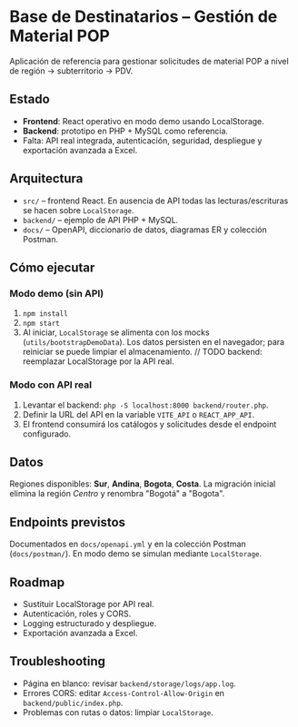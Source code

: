 # Base de Destinatarios – Gestión de Material POP

Aplicación de referencia para gestionar solicitudes de material POP a nivel de región → subterritorio → PDV.

## Estado

- **Frontend**: React operativo en modo demo usando LocalStorage.
- **Backend**: prototipo en PHP + MySQL como referencia.
- Falta: API real integrada, autenticación, seguridad, despliegue y exportación avanzada a Excel.

## Arquitectura

- `src/` – frontend React. En ausencia de API todas las lecturas/escrituras se hacen sobre `LocalStorage`.
- `backend/` – ejemplo de API PHP + MySQL.
- `docs/` – OpenAPI, diccionario de datos, diagramas ER y colección Postman.

## Cómo ejecutar

### Modo demo (sin API)

1. `npm install`
2. `npm start`
3. Al iniciar, `LocalStorage` se alimenta con los mocks (`utils/bootstrapDemoData`). Los datos persisten en el navegador; para reiniciar se puede limpiar el almacenamiento.
// TODO backend: reemplazar LocalStorage por la API real.

### Modo con API real

1. Levantar el backend: `php -S localhost:8000 backend/router.php`.
2. Definir la URL del API en la variable `VITE_API` o `REACT_APP_API`.
3. El frontend consumirá los catálogos y solicitudes desde el endpoint configurado.

## Datos

Regiones disponibles: **Sur**, **Andina**, **Bogota**, **Costa**.
La migración inicial elimina la región *Centro* y renombra "Bogotá" a "Bogota".

## Endpoints previstos

Documentados en `docs/openapi.yml` y en la colección Postman (`docs/postman/`).
En modo demo se simulan mediante `LocalStorage`.

## Roadmap

- Sustituir LocalStorage por API real.
- Autenticación, roles y CORS.
- Logging estructurado y despliegue.
- Exportación avanzada a Excel.

## Troubleshooting

- Página en blanco: revisar `backend/storage/logs/app.log`.
- Errores CORS: editar `Access-Control-Allow-Origin` en `backend/public/index.php`.
- Problemas con rutas o datos: limpiar `LocalStorage`.
